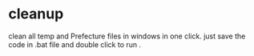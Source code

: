 # cleanup
clean all temp and Prefecture  files in windows in one click.
just save the code in .bat file and double click to run .
